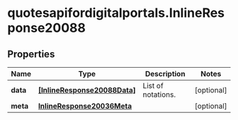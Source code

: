 # quotesapifordigitalportals.InlineResponse20088

## Properties

Name | Type | Description | Notes
------------ | ------------- | ------------- | -------------
**data** | [**[InlineResponse20088Data]**](InlineResponse20088Data.md) | List of notations. | [optional] 
**meta** | [**InlineResponse20036Meta**](InlineResponse20036Meta.md) |  | [optional] 



